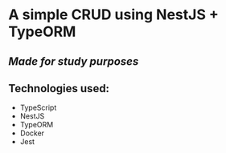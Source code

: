 # A simple CRUD using NestJS + TypeORM
## *Made for study purposes*

## Technologies used:
- TypeScript
- NestJS
- TypeORM
- Docker
- Jest
